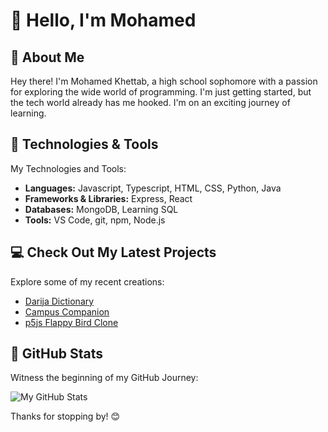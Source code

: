 # 👋 Hello, I'm Mohamed

## 🚀 About Me

Hey there! I'm Mohamed Khettab, a high school sophomore with a passion for exploring the wide world of programming. I'm just getting started, but the tech world already has me hooked. I'm on an exciting journey of learning.

## 🔧 Technologies & Tools

My Technologies and Tools:

- **Languages:** Javascript, Typescript, HTML, CSS, Python, Java
- **Frameworks & Libraries:** Express, React
- **Databases:** MongoDB, Learning SQL
- **Tools:** VS Code, git, npm, Node.js

## 💻 Check Out My Latest Projects

Explore some of my recent creations:

- [Darija Dictionary](https://github.com/mohamed-khettab/darija-dictionary)
- [Campus Companion](https://github.com/mohamed-khettab/campus-companion)
- [p5js Flappy Bird Clone](https://github.com/mohamed-khettab/flappy-bird-p5js)

## 🌟 GitHub Stats

Witness the beginning of my GitHub Journey:

![My GitHub Stats](https://github-readme-stats.vercel.app/api?username=mohamed-khettab&show_icons=true&theme=radical)

Thanks for stopping by! 😊
